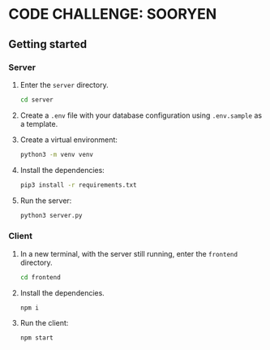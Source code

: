 # CODE CHALLENGE: SOORYEN

## Getting started

### Server

1. Enter the `server` directory.

	```bash
	cd server
	```

2. Create a `.env` file with your database configuration using `.env.sample` as a template.

3. Create a virtual environment:

	```bash
	python3 -m venv venv
	```

4. Install the dependencies:

	```bash
	pip3 install -r requirements.txt
	```

5. Run the server:

	```bash
	python3 server.py
	```

### Client

1. In a new terminal, with the server still running, enter the `frontend` directory.

	```bash
	cd frontend
	```

2. Install the dependencies.

	```bash
	npm i
	```

3. Run the client:

	```bash
	npm start
	```
